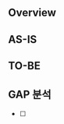 ## Overview
<!-- 이슈에 대한 간단한 설명 간단하게 한 줄로 작성 -->


## AS-IS
<!-- 현재의 상태나 모습 (개선 되기 이전 상태) -->


## TO-BE
<!-- 미래의 이상적인 상태나 목표 (개선된 후의 상태) -->


## GAP 분석
<!-- GAP 분석(=TODO) : as-is 와 to-be 사이의 차이를 분석해서 방향 제시 (개선을 하기위해 어떤 노력을 해야하는지) -->
- [ ] 